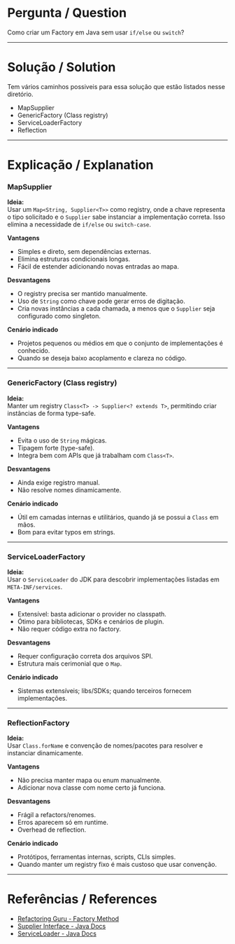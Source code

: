# Pergunta / Question
Como criar um Factory em Java sem usar `if/else` ou `switch`?

---

# Solução / Solution
Tem vários caminhos possiveis para essa solução que estão listados nesse diretório.

- MapSupplier
- GenericFactory (Class registry)
- ServiceLoaderFactory
- Reflection

---

# Explicação / Explanation

### MapSupplier
**Ideia:**  
Usar um `Map<String, Supplier<T>>` como registry, onde a chave representa o tipo solicitado e o `Supplier` sabe 
instanciar a implementação correta.
Isso elimina a necessidade de `if/else` ou `switch-case`.

**Vantagens**
- Simples e direto, sem dependências externas.
- Elimina estruturas condicionais longas.
- Fácil de estender adicionando novas entradas ao mapa.

**Desvantagens**
- O registry precisa ser mantido manualmente.
- Uso de `String` como chave pode gerar erros de digitação.
- Cria novas instâncias a cada chamada, a menos que o `Supplier` seja configurado como singleton.

**Cenário indicado**
- Projetos pequenos ou médios em que o conjunto de implementações é conhecido.
- Quando se deseja baixo acoplamento e clareza no código.

---

### GenericFactory (Class registry)
**Ideia:**  
Manter um registry `Class<T> -> Supplier<? extends T>`, permitindo criar instâncias de forma type-safe.

**Vantagens**
- Evita o uso de `String` mágicas.
- Tipagem forte (type-safe).
- Integra bem com APIs que já trabalham com `Class<T>`.

**Desvantagens**
- Ainda exige registro manual.
- Não resolve nomes dinamicamente.

**Cenário indicado**
- Útil em camadas internas e utilitários, quando já se possui a `Class` em mãos.
- Bom para evitar typos em strings.

---

### ServiceLoaderFactory
**Ideia:**  
Usar o `ServiceLoader` do JDK para descobrir implementações listadas em `META-INF/services`.

**Vantagens**
- Extensível: basta adicionar o provider no classpath.
- Ótimo para bibliotecas, SDKs e cenários de plugin.
- Não requer código extra no factory.

**Desvantagens**
- Requer configuração correta dos arquivos SPI.
- Estrutura mais cerimonial que o `Map`.

**Cenário indicado**
- Sistemas extensíveis; libs/SDKs; quando terceiros fornecem implementações.

---

### ReflectionFactory
**Ideia:**  
Usar `Class.forName` e convenção de nomes/pacotes para resolver e instanciar dinamicamente.

**Vantagens**
- Não precisa manter mapa ou enum manualmente.
- Adicionar nova classe com nome certo já funciona.

**Desvantagens**
- Frágil a refactors/renomes.
- Erros aparecem só em runtime.
- Overhead de reflection.

**Cenário indicado**
- Protótipos, ferramentas internas, scripts, CLIs simples.
- Quando manter um registry fixo é mais custoso que usar convenção.

---

# Referências / References
- [Refactoring Guru - Factory Method](https://refactoring.guru/design-patterns/factory-method)  
- [Supplier Interface - Java Docs](https://docs.oracle.com/javase/8/docs/api/java/util/function/Supplier.html)  
- [ServiceLoader - Java Docs](https://docs.oracle.com/javase/8/docs/api/java/util/ServiceLoader.html)  

